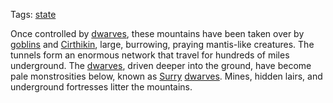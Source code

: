 Tags: [state](States)

Once controlled by [dwarves](Dwarves), these mountains have been taken over by [goblins](Goblins) and [Cirthikin](Cirthikin), large, burrowing, praying mantis-like creatures. The tunnels form an enormous network that travel for hundreds of miles underground. The [dwarves](Dwarves), driven deeper into the ground, have become pale monstrosities below, known as [Surry](Surry) [dwarves](Dwarves). Mines, hidden lairs, and underground fortresses litter the mountains.
